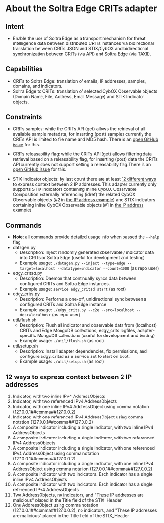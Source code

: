 About the Soltra Edge CRITs adapter
===================================

Intent
------
* Enable the use of Soltra Edge as a transport mechanism for threat
  intelligence data between distributed CRITs instances via
  bidirectional translation between CRITs JSON and STIX/CybOX and
  bidirectional synchronization between CRITs (via API) and Soltra
  Edge (via TAXII).


Capabilities
------------
* CRITs to Soltra Edge: translation of emails, IP addresses, samples,
  domains, and indicators.
* Soltra Edge to CRITs: translation of selected CybOX Observable
  objects (Domain Name, File, Address, Email Message) and STIX
  Indicator objects.


Constraints
-----------
* CRITs samples: while the CRITs API (get) allows the retrieval of all
  available sample metadata, for inserting (post) samples currently
  the CRITs API is limited to file name and MD5 hash. There is an [open
  GitHub issue][0] for this.

* CRITs releasability flag: while the CRITs API (get) allows filtering
  data retrieval based on a releasability flag, for inserting (post)
  data the CRITs API currently does not support setting a
  releasability flag.There is an [open GitHub issue][1] for this.

* STIX indicator objects: by last count there are at least
  [12 different ways][2] to express context between 2 IP addresses.
  This adapter currently only supports STIX indicators containing
  inline CybOX Observable Composition externally referencing (idref)
  the related CybOX Observable objects (#2 in
  [the IP address example][2]) and STIX indicators containing inline
  CybOX Observable objects (#1 in [the IP address example][2])


Commands
--------
* **Note**: all commands provide detailed usage info when passed the
  `--help` flag
* datagen.py
    * Description: Inject randomly generated observable / indicator
      data into CRITs or Soltra Edge (useful for development and
      testing)
    * Example usage: `./datagen.py --inject --type=edge
      --target=localhost --datatype=indicator --count=1000` (as repo user)
* edgy_critsd.py
    * Description: Daemon that continually syncs data between
      configured CRITs and Soltra Edge instances.
    * Example usage: `service edgy_critsd start` (as root)
* edgy_crits.py
    * Description: Performs a one-off, unidirectional sync between a
      configured CRITs and Soltra Edge instance
    * Example usage: `./edgy_crits.py --c2e
      --src=localhost --dest=localhost` (as repo user)
* util/flush.sh
    * Description: Flush all indicator and observable data from
      (localhost) CRITs and Edge MongoDB collections, edgy_crits
      logfiles, adapter-specific MongoDB collections (useful for
      development and testing)
    * Example usage: `./util/flush.sh` (as root)
* util/setup.sh
    * Description: Install adapter dependencies, fix permissions, and
      configure edgy_critsd as a service set to start on boot.
    * Example usage: `./util/setup.sh` (as root)


12 ways to express context between 2 IP addresses
-------------------------------------------------
1. Indicator, with two inline IPv4 AddressObjects
2. Indicator, with two referenced IPv4 AddressObjects
3. Indicator, with one inline IPv4 AddressObject using comma notation (127.0.0.1##comma##127.0.0.2)
4. Indicator, with one referenced IPv4 AddressObject using comma notation (127.0.0.1##comma##127.0.0.2)
5. A composite indicator including a single indicator, with two inline IPv4 AddressObjects
6. A composite indicator including a single indicator, with two referenced IPv4 AddressObjects
7. A composite indicator including a single indicator, with one referenced IPv4 AddressObject using comma notation (127.0.0.1##comma##127.0.0.2)
8. A composite indicator including a single indicator, with one inline IPv4 AddressObject using comma notation (127.0.0.1##comma##127.0.0.2)
9. A composite indicator with two indicators. Each indicator has a single inline IPv4 AddressObjects
10. A composite indicator with two indicators. Each indicator has a single referenced IPv4 AddressObjects
11. Two AddressObjects, no indicators, and "These IP addresses are malicious" placed in the Title field of the STIX_Header
12. One AddressObject using comma notation (127.0.0.1##comma##127.0.0.2), no indicators, and "These IP addresses are malicious" placed in the Title field of the STIX_Header


[0]: https://github.com/crits/crits/issues/362
[1]: https://github.com/crits/crits/issues/361
[2]: #12-ways-to-express-context-between-2-ip-addresses
